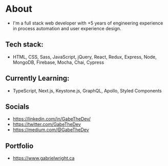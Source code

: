 # About
- I'm a full stack web developer with +5 years of engineering experience in process automation and user experience design.

## Tech stack:
- HTML, CSS, Sass, JavaScript, jQuery, React, Redux, Express, Node, MongoDB, Firebase, Mocha, Chai, Cypress

## Currently Learning:
- TypeScript, Next.js, Keystone.js, GraphQL, Apollo, Styled Components

## Socials
- https://linkedin.com/in/GabeTheDev/
- https://twitter.com/GabeTheDev
- https://medium.com/@GabeTheDev

## Portfolio
- https://www.gabrielwright.ca





<!---
gabrielwright1/gabrielwright1 is a ✨ special ✨ repository because its `README.md` (this file) appears on your GitHub profile.
You can click the Preview link to take a look at your changes.
--->
